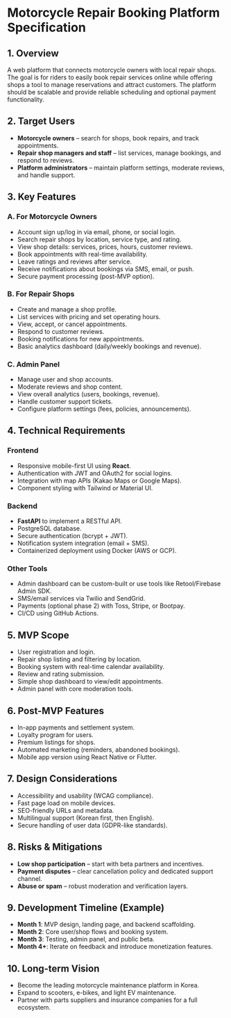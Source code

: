 # Motorcycle Repair Booking Platform Specification

## 1. Overview
A web platform that connects motorcycle owners with local repair shops. The goal is for riders to easily book repair services online while offering shops a tool to manage reservations and attract customers. The platform should be scalable and provide reliable scheduling and optional payment functionality.

## 2. Target Users
- **Motorcycle owners** – search for shops, book repairs, and track appointments.
- **Repair shop managers and staff** – list services, manage bookings, and respond to reviews.
- **Platform administrators** – maintain platform settings, moderate reviews, and handle support.

## 3. Key Features
### A. For Motorcycle Owners
- Account sign up/log in via email, phone, or social login.
- Search repair shops by location, service type, and rating.
- View shop details: services, prices, hours, customer reviews.
- Book appointments with real-time availability.
- Leave ratings and reviews after service.
- Receive notifications about bookings via SMS, email, or push.
- Secure payment processing (post-MVP option).

### B. For Repair Shops
- Create and manage a shop profile.
- List services with pricing and set operating hours.
- View, accept, or cancel appointments.
- Respond to customer reviews.
- Booking notifications for new appointments.
- Basic analytics dashboard (daily/weekly bookings and revenue).

### C. Admin Panel
- Manage user and shop accounts.
- Moderate reviews and shop content.
- View overall analytics (users, bookings, revenue).
- Handle customer support tickets.
- Configure platform settings (fees, policies, announcements).

## 4. Technical Requirements
### Frontend
- Responsive mobile-first UI using **React**.
- Authentication with JWT and OAuth2 for social logins.
- Integration with map APIs (Kakao Maps or Google Maps).
- Component styling with Tailwind or Material UI.

### Backend
- **FastAPI** to implement a RESTful API.
- PostgreSQL database.
- Secure authentication (bcrypt + JWT).
- Notification system integration (email + SMS).
- Containerized deployment using Docker (AWS or GCP).

### Other Tools
- Admin dashboard can be custom-built or use tools like Retool/Firebase Admin SDK.
- SMS/email services via Twilio and SendGrid.
- Payments (optional phase 2) with Toss, Stripe, or Bootpay.
- CI/CD using GitHub Actions.

## 5. MVP Scope
- User registration and login.
- Repair shop listing and filtering by location.
- Booking system with real-time calendar availability.
- Review and rating submission.
- Simple shop dashboard to view/edit appointments.
- Admin panel with core moderation tools.

## 6. Post-MVP Features
- In-app payments and settlement system.
- Loyalty program for users.
- Premium listings for shops.
- Automated marketing (reminders, abandoned bookings).
- Mobile app version using React Native or Flutter.

## 7. Design Considerations
- Accessibility and usability (WCAG compliance).
- Fast page load on mobile devices.
- SEO-friendly URLs and metadata.
- Multilingual support (Korean first, then English).
- Secure handling of user data (GDPR-like standards).

## 8. Risks & Mitigations
- **Low shop participation** – start with beta partners and incentives.
- **Payment disputes** – clear cancellation policy and dedicated support channel.
- **Abuse or spam** – robust moderation and verification layers.

## 9. Development Timeline (Example)
- **Month 1**: MVP design, landing page, and backend scaffolding.
- **Month 2**: Core user/shop flows and booking system.
- **Month 3**: Testing, admin panel, and public beta.
- **Month 4+**: Iterate on feedback and introduce monetization features.

## 10. Long-term Vision
- Become the leading motorcycle maintenance platform in Korea.
- Expand to scooters, e-bikes, and light EV maintenance.
- Partner with parts suppliers and insurance companies for a full ecosystem.

